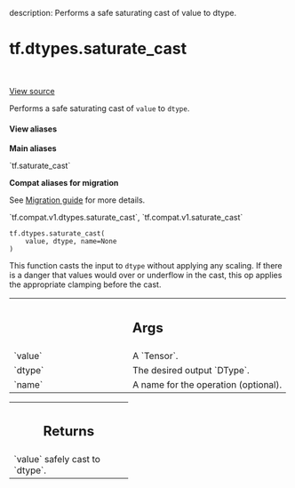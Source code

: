 description: Performs a safe saturating cast of value to dtype.

<div itemscope itemtype="http://developers.google.com/ReferenceObject">
<meta itemprop="name" content="tf.dtypes.saturate_cast" />
<meta itemprop="path" content="Stable" />
</div>

# tf.dtypes.saturate_cast

<!-- Insert buttons and diff -->

<table class="tfo-notebook-buttons tfo-api nocontent" align="left">

</table>

<a target="_blank" href="/code/stable/tensorflow/python/ops/math_ops.py">View source</a>



Performs a safe saturating cast of `value` to `dtype`.

<section class="expandable">
  <h4 class="showalways">View aliases</h4>
  <p>
<b>Main aliases</b>
<p>`tf.saturate_cast`</p>

<b>Compat aliases for migration</b>
<p>See
<a href="https://www.tensorflow.org/guide/migrate">Migration guide</a> for
more details.</p>
<p>`tf.compat.v1.dtypes.saturate_cast`, `tf.compat.v1.saturate_cast`</p>
</p>
</section>

<pre class="devsite-click-to-copy prettyprint lang-py tfo-signature-link">
<code>tf.dtypes.saturate_cast(
    value, dtype, name=None
)
</code></pre>



<!-- Placeholder for "Used in" -->

This function casts the input to `dtype` without applying any scaling.  If
there is a danger that values would over or underflow in the cast, this op
applies the appropriate clamping before the cast.

<!-- Tabular view -->
 <table class="responsive fixed orange">
<colgroup><col width="214px"><col></colgroup>
<tr><th colspan="2"><h2 class="add-link">Args</h2></th></tr>

<tr>
<td>
`value`
</td>
<td>
A `Tensor`.
</td>
</tr><tr>
<td>
`dtype`
</td>
<td>
The desired output `DType`.
</td>
</tr><tr>
<td>
`name`
</td>
<td>
A name for the operation (optional).
</td>
</tr>
</table>



<!-- Tabular view -->
 <table class="responsive fixed orange">
<colgroup><col width="214px"><col></colgroup>
<tr><th colspan="2"><h2 class="add-link">Returns</h2></th></tr>
<tr class="alt">
<td colspan="2">
`value` safely cast to `dtype`.
</td>
</tr>

</table>

